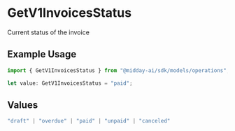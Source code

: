 # GetV1InvoicesStatus

Current status of the invoice

## Example Usage

```typescript
import { GetV1InvoicesStatus } from "@midday-ai/sdk/models/operations";

let value: GetV1InvoicesStatus = "paid";
```

## Values

```typescript
"draft" | "overdue" | "paid" | "unpaid" | "canceled"
```